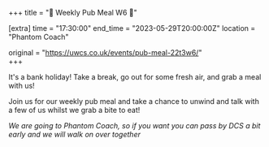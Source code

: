 +++
title = "🍛 Weekly Pub Meal W6 🍛"

[extra]
time = "17:30:00"
end_time = "2023-05-29T20:00:00Z"
location = "Phantom Coach"

original = "https://uwcs.co.uk/events/pub-meal-22t3w6/"    
+++

It's a bank holiday! Take a break, go out for some fresh air, and grab a meal with us!

Join us for our weekly pub meal and take a chance to unwind and talk with a few of us whilst we grab a bite to eat!

*We are going to Phantom Coach, so if you want you can pass by DCS a bit early and we will walk on over together*
